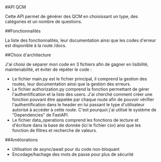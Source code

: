 #API QCM

Cette API permet de générer des QCM en choisissant un type, des catégories et un nombre de questions.

##Fonctionnalités

La liste des fonctionnalités, leur documentation ainsi que les codes d'erreur est disponible à la route /docs.

##Choix d'architecture

J'ai choisi de séparer mon code en 3 fichiers afin de gagner en lisibilité, maintenabilité, et éviter de répéter le code :

+ Le fichier main.py est le fichier principal, il comprend la gestion des routes, leur documentation ainsi que la gestion des erreurs.
+ Le fichier authorization.py comprend la fonction permettant de gérer l'authentification et la liste des users. J'ai cherché comment créer une fonction pouvant être appelée par chaque route afin de pouvoir vérifier l'authentification dans le header en lui passant le type d'utilisateur autorisé à accéder à cette route. C'est pourquoi j'ai utilisé le système de "Dependencies" de FastAPI.
+ Le fichier data_operations comprend les fonctions de lecture et d'écriture dans la base de donnée (ici le fichier csv) ansi que les fonction de filtres et recherche de valeurs.

##Améliorations

+ Utilisation de async/await pour du code non-bloquant
+ Encodage/hachage des mots de passe pour plus de sécurité
